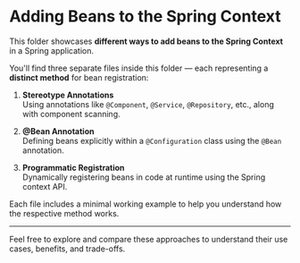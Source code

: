 # Adding Beans to the Spring Context

This folder showcases **different ways to add beans to the Spring Context** in a Spring application.

You'll find three separate files inside this folder — each representing a **distinct method** for bean registration:

1. **Stereotype Annotations**  
   Using annotations like `@Component`, `@Service`, `@Repository`, etc., along with component scanning.

2. **@Bean Annotation**  
   Defining beans explicitly within a `@Configuration` class using the `@Bean` annotation.

3. **Programmatic Registration**  
   Dynamically registering beans in code at runtime using the Spring context API.

Each file includes a minimal working example to help you understand how the respective method works.

---

Feel free to explore and compare these approaches to understand their use cases, benefits, and trade-offs.
